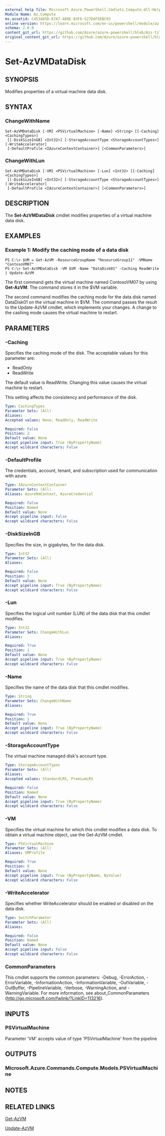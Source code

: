 ```yaml
---
external help file: Microsoft.Azure.PowerShell.Cmdlets.Compute.dll-Help-Help.xml
Module Name: Az.Compute
ms.assetid: C453485D-67A7-480E-83F6-527D4F5EBC93
online version: https://learn.microsoft.com/en-us/powershell/module/az.compute/set-azvmdatadisk
schema: 2.0.0
content_git_url: https://github.com/Azure/azure-powershell/blob/Azs-tzl/src/Compute/Compute/help/Set-AzVMDataDisk.md
original_content_git_url: https://github.com/Azure/azure-powershell/blob/Azs-tzl/src/Compute/Compute/help/Set-AzVMDataDisk.md
---
```


# Set-AzVMDataDisk

## SYNOPSIS
Modifies properties of a virtual machine data disk.

## SYNTAX

### ChangeWithName
```
Set-AzVMDataDisk [-VM] <PSVirtualMachine> [-Name] <String> [[-Caching] <CachingTypes>]
 [[-DiskSizeInGB] <Int32>] [-StorageAccountType <StorageAccountTypes>] [-WriteAccelerator]
 [-DefaultProfile <IAzureContextContainer>] [<CommonParameters>]
```

### ChangeWithLun
```
Set-AzVMDataDisk [-VM] <PSVirtualMachine> [-Lun] <Int32> [[-Caching] <CachingTypes>]
 [[-DiskSizeInGB] <Int32>] [-StorageAccountType <StorageAccountTypes>] [-WriteAccelerator]
 [-DefaultProfile <IAzureContextContainer>] [<CommonParameters>]
```

## DESCRIPTION
The **Set-AzVMDataDisk** cmdlet modifies properties of a virtual machine data disk.

## EXAMPLES

### Example 1: Modify the caching mode of a data disk
```
PS C:\> $VM = Get-AzVM -ResourceGroupName "ResourceGroup11" -VMName "ContosoVM07"
PS C:\> Set-AzVMDataDisk -VM $VM -Name "DataDisk01" -Caching ReadWrite | Update-AzVM
```

The first command gets the virtual machine named ContosoVM07 by using **Get-AzVM**.
The command stores it in the $VM variable.

The second command modifies the caching mode for the data disk named DataDisk01 on the virtual machine in $VM.
The command passes the result to the Update-AzVM cmdlet, which implements your changes.
A change to the cashing mode causes the virtual machine to restart.

## PARAMETERS

### -Caching
Specifies the caching mode of the disk.
The acceptable values for this parameter are:

- ReadOnly
- ReadWrite

The default value is ReadWrite.
Changing this value causes the virtual machine to restart.

This setting affects the consistency and performance of the disk.

```yaml
Type: CachingTypes
Parameter Sets: (All)
Aliases:
Accepted values: None, ReadOnly, ReadWrite

Required: False
Position: 2
Default value: None
Accept pipeline input: True (ByPropertyName)
Accept wildcard characters: False
```

### -DefaultProfile
The credentials, account, tenant, and subscription used for communication with azure.

```yaml
Type: IAzureContextContainer
Parameter Sets: (All)
Aliases: AzureRmContext, AzureCredential

Required: False
Position: Named
Default value: None
Accept pipeline input: False
Accept wildcard characters: False
```

### -DiskSizeInGB
Specifies the size, in gigabytes, for the data disk.

```yaml
Type: Int32
Parameter Sets: (All)
Aliases:

Required: False
Position: 3
Default value: None
Accept pipeline input: True (ByPropertyName)
Accept wildcard characters: False
```

### -Lun
Specifies the logical unit number (LUN) of the data disk that this cmdlet modifies.

```yaml
Type: Int32
Parameter Sets: ChangeWithLun
Aliases:

Required: True
Position: 1
Default value: None
Accept pipeline input: True (ByPropertyName)
Accept wildcard characters: False
```

### -Name
Specifies the name of the data disk that this cmdlet modifies.

```yaml
Type: String
Parameter Sets: ChangeWithName
Aliases:

Required: True
Position: 1
Default value: None
Accept pipeline input: True (ByPropertyName)
Accept wildcard characters: False
```

### -StorageAccountType
The virtual machine managed disk's account type.

```yaml
Type: StorageAccountTypes
Parameter Sets: (All)
Aliases:
Accepted values: StandardLRS, PremiumLRS

Required: False
Position: Named
Default value: None
Accept pipeline input: True (ByPropertyName)
Accept wildcard characters: False
```

### -VM
Specifies the virtual machine for which this cmdlet modifies a data disk.
To obtain a virtual machine object, use the Get-AzVM cmdlet.

```yaml
Type: PSVirtualMachine
Parameter Sets: (All)
Aliases: VMProfile

Required: True
Position: 0
Default value: None
Accept pipeline input: True (ByPropertyName, ByValue)
Accept wildcard characters: False
```

### -WriteAccelerator
Specifies whether WriteAccelerator should be enabled or disabled on the data disk.

```yaml
Type: SwitchParameter
Parameter Sets: (All)
Aliases:

Required: False
Position: Named
Default value: None
Accept pipeline input: False
Accept wildcard characters: False
```

### CommonParameters
This cmdlet supports the common parameters: -Debug, -ErrorAction, -ErrorVariable, -InformationAction, -InformationVariable, -OutVariable, -OutBuffer, -PipelineVariable, -Verbose, -WarningAction, and -WarningVariable. For more information, see about_CommonParameters (http://go.microsoft.com/fwlink/?LinkID=113216).

## INPUTS

### PSVirtualMachine
Parameter 'VM' accepts value of type 'PSVirtualMachine' from the pipeline

## OUTPUTS

### Microsoft.Azure.Commands.Compute.Models.PSVirtualMachine

## NOTES

## RELATED LINKS

[Get-AzVM](./Get-AzVM.md)

[Update-AzVM](./Update-AzVM.md)


